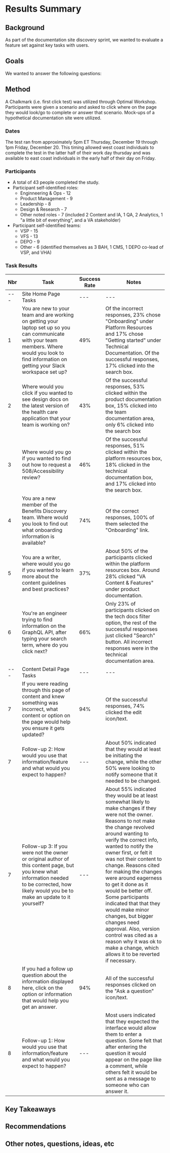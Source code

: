 # Results Summary

## Background
As part of the documentation site discovery sprint, we wanted to evaluate a feature set against key tasks with users.  

## Goals

We wanted to answer the following questions:



## Method
A Chalkmark (i.e. first click test) was utilized through Optimal Workshop.   Participants were given a scenario and asked to click where on the page they would look/go to complete or answer that scenario.  Mock-ups of a hypothetical documentation site were utilized. 


### Dates
The test ran from approximately 5pm ET Thursday, December 19 through 1pm Friday, December 20.
This timing allowed west coast individuals to complete the test in the latter half of their work day thursday and was available to east coast individuals in the early half of their day on Friday. 

### Participants
- A total of 43 people completed the study.
- Participant self-identified roles:
  - Enginneering & Ops - 12
  - Product Management - 9
  - Leadership - 8
  - Design & Research - 7
  - Other noted roles - 7 (included 2 Content and IA, 1 QA, 2 Analytics, 1 "a little bit of everything", and a VA stakeholder)
- Participant self-identified teams:
  - VSP - 15
  - VFS - 13
  - DEPO - 9
  - Other - 6 (identified themselves as 3 BAH, 1 CMS, 1 DEPO co-lead of VSP, and VHA)

### Task Results

Nbr | Task | Success Rate  | Notes
--- | --- | --- | ---
--- | Site Home Page Tasks | --- | ---
1 | You are new to your team and are working on getting your laptop set up so you can communicate with your team members. Where would you look to find information on getting your Slack workspace set up? |  49% | Of the incorrect responses, 23% chose "Onboarding" under Platform Resources and 17% chose "Getting started" under Technical Documentation.  Of the successful responses, 17% clicked into the search box. 
2 |Where would you click if you wanted to see design docs on the latest version of the health care application that your team is working on?	 | 43% | Of the successful responses, 53% clicked within the product documentation box, 15% clicked into the team documentation area, only 6% clicked into the search box
3 | Where would you go if you wanted to find out how to request a 508/Accessibility review?	| 46%  | Of the successful responses, 51% clicked within the platform resources box, 18% clicked in the technical documentation box, and 17% clicked into the search box.
4 | You are a new member of the Benefits Discovery team. Where would you look to find out what onboarding information is available?	| 74% | Of the correct responses, 100% of them selected the "Onboarding" link.  
5 | You are a writer, where would you go if you wanted to learn more about the content guidelines and best practices?	| 37% | About 50% of the participants clicked within the platform resources box.  Around 28% clicked "VA Content & Features" under product documentation.
6 | You're an engineer trying to find information on the GraphQL API, after typing your search term, where do you click next?	| 66%| Only 23% of participants clicked on the tech docs filter option, the rest of the successful responses just clicked "Search" button.  All incorrect responses were in the technical documentation area. 
--- | Content Detail Page Tasks | --- | ---
7 | If you were reading through this page of content and knew something was incorrect, what content or option on the page would help you ensure it gets updated?	| 94% | Of the successful responses, 74% clicked the edit icon/text. 
7 | Follow-up 2: How would you use that information/feature and what would you expect to happen? | --- | About 50% indicated that they would at least be initiating the change, while the other 50% were looking to notify someone that it needed to be changed. 
7 | Follow-up 3: If you were not the owner or original author of this content page, but you knew what information needed to be corrected, how likely would you be to make an update to it yourself? | --- | About 55% indicated they would be at least somewhat likely to make changes if they were not the owner.  Reasons to not make the change revolved around wanting to verify the correct info, wanted to notify the owner first, or felt it was not their content to change.  Reasons cited for making the changes were around eagerness to get it done as it would be better off.  Some participants indicated that that they would make minor changes, but bigger changes need approval.  Also, version control was cited as a reason why it was ok to make a change, which allows it to be reverted if necessary.  
8 | If you had a follow up question about the information displayed here, click on the option or information that would help you get an answer. | 94% | All of the successful responses clicked on the "Ask a question" icon/text.
8 | Follow-up 1: How would you use that information/feature and what would you expect to happen? | --- | Most users indicated that they expected the interface would allow them to enter a question.  Some felt that after entering the question it would appear on the page like a comment, while others felt it would be sent as a message to someone who can answer it. 

## Key Takeaways


## Recommendations


## Other notes, questions, ideas, etc

